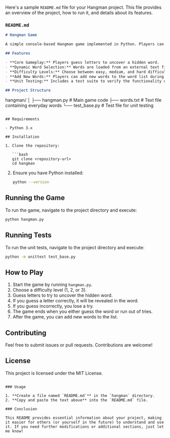Here's a sample `README.md` file for your Hangman project. This file provides an overview of the project, how to run it, and details about its features.

### `README.md`

```markdown
# Hangman Game

A simple console-based Hangman game implemented in Python. Players can guess letters to reveal a hidden word, while trying to avoid running out of attempts. This project demonstrates basic programming concepts including loops, conditionals, and file handling.

## Features

- **Core Gameplay:** Players guess letters to uncover a hidden word.
- **Dynamic Word Selection:** Words are loaded from an external text file (`words.txt`).
- **Difficulty Levels:** Choose between easy, medium, and hard difficulty levels, affecting the number of allowed incorrect guesses.
- **Add New Words:** Players can add new words to the word list during gameplay.
- **Unit Testing:** Includes a test suite to verify the functionality of the game components.

## Project Structure

```
hangman/
│
├── hangman.py            # Main game code
├── words.txt             # Text file containing everyday words
└── test_base.py          # Test file for unit testing
```

## Requirements

- Python 3.x

## Installation

1. Clone the repository:

   ```bash
   git clone <repository-url>
   cd hangman
   ```

2. Ensure you have Python installed:

   ```bash
   python --version
   ```

## Running the Game

To run the game, navigate to the project directory and execute:

```bash
python hangman.py
```

## Running Tests

To run the unit tests, navigate to the project directory and execute:

```bash
python -m unittest test_base.py
```

## How to Play

1. Start the game by running `hangman.py`.
2. Choose a difficulty level (1, 2, or 3).
3. Guess letters to try to uncover the hidden word.
4. If you guess a letter correctly, it will be revealed in the word.
5. If you guess incorrectly, you lose a try.
6. The game ends when you either guess the word or run out of tries.
7. After the game, you can add new words to the list.

## Contributing

Feel free to submit issues or pull requests. Contributions are welcome!

## License

This project is licensed under the MIT License.
```

### Usage

1. **Create a file named `README.md`** in the `hangman` directory.
2. **Copy and paste the text above** into the `README.md` file.

### Conclusion

This README provides essential information about your project, making it easier for others (or yourself in the future) to understand and use it. If you need further modifications or additional sections, just let me know!

